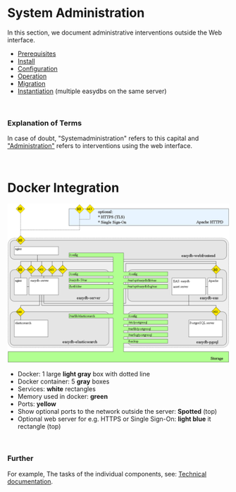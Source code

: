 # System Administration

In this section, we document administrative interventions outside the Web interface.


* [Prerequisites](/sysadmin/requirements/requirements.md)
* [Install](/sysadmin/installation/installation.md)
* [Configuration](/sysadmin/configuration/configuration.md)
* [Operation](/sysadmin/plant/plant.md)
* [Migration](/sysadmin/migration/migration.md)
* [Instantiation](/sysadmin/instances/instances.md) (multiple easydbs on the same server)

&nbsp;

### Explanation of Terms

In case of doubt, "Systemadministration" refers to this capital and ["Administration"](./webfrontend/administration/administration.md) refers to interventions using the web interface.

&nbsp;

# Docker Integration
![Docker Integration](../sysadmin/easydb5_docker_architecture.png)

* Docker: 1 large **light gray** box with dotted line
* Docker container: 5 **gray** boxes
* Services: **white**  rectangles
* Memory used in docker: **green**
* Ports: **yellow**
* Show optional ports to the network outside the server: **Spotted** (top)
* Optional web server for e.g. HTTPS or Single Sign-On: **light blue** it rectangle (top)

&nbsp;

### Further
For example, The tasks of the individual components, see: [Technical documentation](./technical/technical.md).

&nbsp;